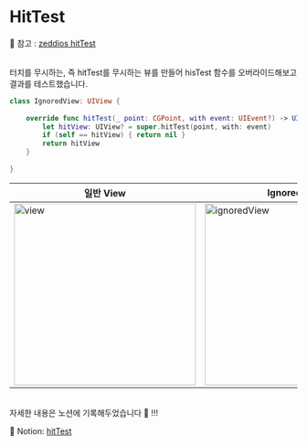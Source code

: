 # HitTest

📌 참고 : [zeddios hitTest](https://zeddios.tistory.com/536)


<br>
터치를 무시하는, 즉 hitTest를 무시하는 뷰를 만들어 hisTest 함수를 오버라이드해보고 결과를 테스트했습니다.


```Swift
class IgnoredView: UIView {
    
    override func hitTest(_ point: CGPoint, with event: UIEvent?) -> UIView? {
        let hitView: UIView? = super.hitTest(point, with: event)
        if (self == hitView) { return nil }
        return hitView
    }
    
}
```
| 일반 View | IgnoredView |
|-|-|
|<img width="318" alt="view" src="https://user-images.githubusercontent.com/116897060/199961740-38be4c67-dda5-4a84-aee6-911f0a4f39e8.gif">|<img width="318" alt="ignoredView" src="https://user-images.githubusercontent.com/116897060/199961720-9ae87008-259b-4089-92e0-1a01f4ab2f5b.gif">|


<br>
자세한 내용은 노션에 기록해두었습니다 🙂 !!!

📓 Notion: [hitTest]()
